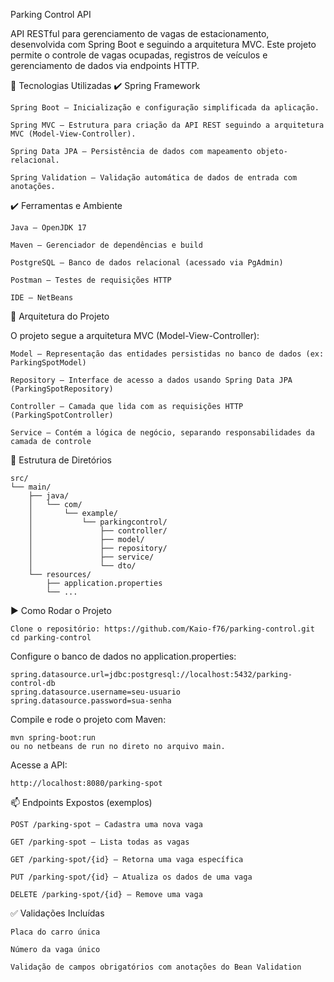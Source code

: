 Parking Control API

API RESTful para gerenciamento de vagas de estacionamento, desenvolvida com Spring Boot e seguindo a arquitetura MVC. Este projeto permite o controle de vagas ocupadas, registros de veículos e gerenciamento de dados via endpoints HTTP.

🧩 Tecnologias Utilizadas
✔️ Spring Framework

    Spring Boot – Inicialização e configuração simplificada da aplicação.

    Spring MVC – Estrutura para criação da API REST seguindo a arquitetura MVC (Model-View-Controller).

    Spring Data JPA – Persistência de dados com mapeamento objeto-relacional.

    Spring Validation – Validação automática de dados de entrada com anotações.

✔️ Ferramentas e Ambiente

    Java – OpenJDK 17

    Maven – Gerenciador de dependências e build

    PostgreSQL – Banco de dados relacional (acessado via PgAdmin)

    Postman – Testes de requisições HTTP

    IDE – NetBeans

🧱 Arquitetura do Projeto

O projeto segue a arquitetura MVC (Model-View-Controller):

    Model – Representação das entidades persistidas no banco de dados (ex: ParkingSpotModel)

    Repository – Interface de acesso a dados usando Spring Data JPA (ParkingSpotRepository)

    Controller – Camada que lida com as requisições HTTP (ParkingSpotController)

    Service – Contém a lógica de negócio, separando responsabilidades da camada de controle

📂 Estrutura de Diretórios

```plaintext
src/
└── main/
    ├── java/
    │   └── com/
    │       └── example/
    │           └── parkingcontrol/
    │               ├── controller/
    │               ├── model/
    │               ├── repository/
    │               ├── service/
    │               └── dto/
    └── resources/
        ├── application.properties
        └── ...
```


▶️ Como Rodar o Projeto

    Clone o repositório: https://github.com/Kaio-f76/parking-control.git
    cd parking-control

Configure o banco de dados no application.properties:
```plaintext
spring.datasource.url=jdbc:postgresql://localhost:5432/parking-control-db
spring.datasource.username=seu-usuario
spring.datasource.password=sua-senha
```
Compile e rode o projeto com Maven:
```plaintext
mvn spring-boot:run
ou no netbeans de run no direto no arquivo main.
```
Acesse a API:

    http://localhost:8080/parking-spot

📫 Endpoints Expostos (exemplos)

    POST /parking-spot – Cadastra uma nova vaga

    GET /parking-spot – Lista todas as vagas

    GET /parking-spot/{id} – Retorna uma vaga específica

    PUT /parking-spot/{id} – Atualiza os dados de uma vaga

    DELETE /parking-spot/{id} – Remove uma vaga

✅ Validações Incluídas

    Placa do carro única

    Número da vaga único

    Validação de campos obrigatórios com anotações do Bean Validation

